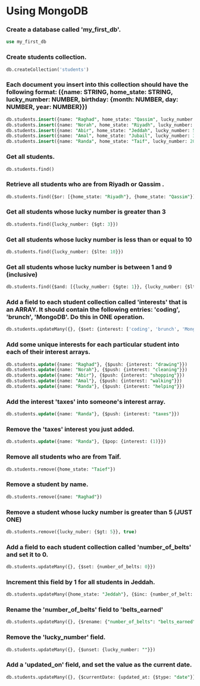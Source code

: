 # Using MongoDB
### Create a database called 'my_first_db'.
```sql
use my_first_db
```
### Create students collection.
```sql
db.createCollection('students')
```
### Each document you insert into this collection should have the following format: ({name: STRING, home_state: STRING, lucky_number: NUMBER, birthday: {month: NUMBER, day: NUMBER, year: NUMBER}})
```sql
db.students.insert({name: "Raghad", home_state: "Qassim", lucky_number: 7, birthday: {month: 10, day: 11, year: 18}})
db.students.insert({name: "Norah", home_state: "Riyadh", lucky_number: 1, birthday: {month: 1, day: 1, year: 24}})
db.students.insert({name: "Abir", home_state: "Jeddah", lucky_number: 5, birthday: {month: 3, day: 12, year: 26}})
db.students.insert({name: "Amal", home_state: "Jubail", lucky_number: 3, birthday: {month: 12, day: 2, year: 26}})
db.students.insert({name: "Randa", home_state: "Taif", lucky_number: 20, birthday: {month: 2, day: 20, year: 20}})
```
### Get all students.
```sql
db.students.find()
```
### Retrieve all students who are from Riyadh or Qassim .
```sql
db.students.find({$or: [{home_state: "Riyadh"}, {home_state: "Qassim"}]})
```
### Get all students whose lucky number is greater than 3
```sql
db.students.find({lucky_number: {$gt: 3}})
```
### Get all students whose lucky number is less than or equal to 10
```sql
db.students.find({lucky_number: {$lte: 10}})
```
### Get all students whose lucky number is between 1 and 9 (inclusive)
```sql
db.students.find({$and: [{lucky_number: {$gte: 1}}, {lucky_number: {$lt: 9}}]})
```
### Add a field to each student collection called 'interests' that is an ARRAY. It should contain the following entries: 'coding', 'brunch', 'MongoDB'. Do this in ONE operation.
```sql
db.students.updateMany({}, {$set: {interest: ['coding', 'brunch', 'MongoDB']}})
```
### Add some unique interests for each particular student into each of their interest arrays.
```sql
db.students.update({name: "Raghad"}, {$push: {interest: "drawing"}})
db.students.update({name: "Norah"}, {$push: {interest: "cleaning"}})
db.students.update({name: "Abir"}, {$push: {interest: "shopping"}})
db.students.update({name: "Amal"}, {$push: {interest: "walking"}})
db.students.update({name: "Randa"}, {$push: {interest: "helping"}})
```
### Add the interest 'taxes' into someone's interest array.
```sql
db.students.update({name: "Randa"}, {$push: {interest: "taxes"}})
```
### Remove the 'taxes' interest you just added.
```sql
db.students.update({name: "Randa"}, {$pop: {interest: (1)}})
```
### Remove all students who are from Taif.
```sql
db.students.remove({home_state: "Taief"})
```
### Remove a student by name.
```sql
db.students.remove({name: "Raghad"})
```
### Remove a student whose lucky number is greater than 5 (JUST ONE)
```sql
db.students.remove({lucky_nuber: {$gt: 5}}, true)
```
### Add a field to each student collection called 'number_of_belts' and set it to 0.
```sql
db.students.updateMany({}, {$set: {number_of_belts: 0}})
```
### Increment this field by 1 for all students in Jeddah.
```sql
db.students.updateMany({home_state: "Jeddah"}, {$inc: {number_of_belt: 1}})
```
### Rename the 'number_of_belts' field to 'belts_earned'
```sql
db.students.updateMany({}, {$rename: {"number_of_belts": "belts_earned"}})
```
### Remove the 'lucky_number' field.
```sql
db.students.updateMany({}, {$unset: {lucky_number: ""}})
```
### Add a 'updated_on' field, and set the value as the current date.
```sql
db.students.updateMany({}, {$currentDate: {updated_at: {$type: "date"}}})
```